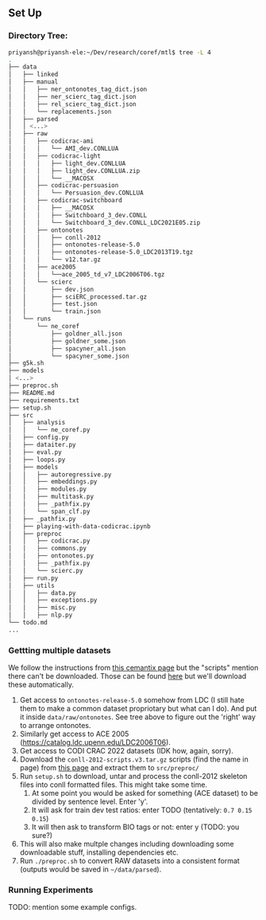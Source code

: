 ## Set Up

### Directory Tree:

```bash
priyansh@priyansh-ele:~/Dev/research/coref/mtl$ tree -L 4
.
├── data
│   ├── linked
│   ├── manual
│   │   ├── ner_ontonotes_tag_dict.json
│   │   ├── ner_scierc_tag_dict.json
│   │   ├── rel_scierc_tag_dict.json
│   │   └── replacements.json
│   ├── parsed
│   │ <...> 
│   ├── raw
│   │   ├── codicrac-ami
│   │   │   └── AMI_dev.CONLLUA
│   │   ├── codicrac-light
│   │   │   ├── light_dev.CONLLUA
│   │   │   ├── light_dev.CONLLUA.zip
│   │   │   └── __MACOSX
│   │   ├── codicrac-persuasion
│   │   │   └── Persuasion_dev.CONLLUA
│   │   ├── codicrac-switchboard
│   │   │   ├── __MACOSX
│   │   │   ├── Switchboard_3_dev.CONLL
│   │   │   └── Switchboard_3_dev.CONLL_LDC2021E05.zip
│   │   ├── ontonotes
│   │   │   ├── conll-2012
│   │   │   ├── ontonotes-release-5.0
│   │   │   ├── ontonotes-release-5.0_LDC2013T19.tgz
│   │   │   └── v12.tar.gz
│   │   ├── ace2005
│   │   │   └──ace_2005_td_v7_LDC2006T06.tgz
│   │   └── scierc
│   │       ├── dev.json
│   │       ├── sciERC_processed.tar.gz
│   │       ├── test.json
│   │       └── train.json
│   └── runs
│       └── ne_coref
│           ├── goldner_all.json
│           ├── goldner_some.json
│           ├── spacyner_all.json
│           └── spacyner_some.json
├── g5k.sh
├── models
│ <...>
├── preproc.sh
├── README.md
├── requirements.txt
├── setup.sh
├── src
│   ├── analysis
│   │   └── ne_coref.py
│   ├── config.py
│   ├── dataiter.py
│   ├── eval.py
│   ├── loops.py
│   ├── models
│   │   ├── autoregressive.py
│   │   ├── embeddings.py
│   │   ├── modules.py
│   │   ├── multitask.py
│   │   ├── _pathfix.py
│   │   └── span_clf.py
│   ├── _pathfix.py
│   ├── playing-with-data-codicrac.ipynb
│   ├── preproc
│   │   ├── codicrac.py
│   │   ├── commons.py
│   │   ├── ontonotes.py
│   │   ├── _pathfix.py
│   │   └── scierc.py
│   ├── run.py
│   ├── utils
│   │   ├── data.py
│   │   ├── exceptions.py
│   │   ├── misc.py
│   │   ├── nlp.py
└── todo.md
...
```

### Gettting multiple datasets

We follow the instructions from [this cemantix page](https://cemantix.org/data/ontonotes.html) but the "scripts" mention there can't be downloaded. Those can be found [here](https://cemantix.org/conll/2012/data.html) but
we'll download these automatically.

1. Get access to `ontonotes-release-5.0` somehow from LDC (I still hate them to make a common dataset propriotary but what can I do). And put it inside `data/raw/ontonotes`. See tree above to figure out the 'right' way
   to arrange ontonotes.
2. Similarly get access to ACE 2005 (https://catalog.ldc.upenn.edu/LDC2006T06).
3. Get access to CODI CRAC 2022 datasets (IDK how, again, sorry).
4. Download the `conll-2012-scripts.v3.tar.gz` scripts (find the name in page) from [this page](https://cemantix.org/conll/2012/data.html) and extract them to `src/preproc/`
5. Run `setup.sh` to download, untar and process the conll-2012 skeleton files into conll formatted files. This might take some time.
   1. At some point you would be asked for something (ACE dataset) to be divided by sentence level. Enter 'y'.
   2. It will ask for train dev test ratios: enter TODO (tentatively: `0.7 0.15 0.15`)
   3. It will then ask to transform BIO tags or not: enter y (TODO: you sure?)
6. This will also make multple changes including downloading some downloadable stuff, installing dependencies etc.
7. Run `./preproc.sh` to convert RAW datasets into a consistent format (outputs would be saved in `~/data/parsed`).

### Running Experiments

TODO: mention some example configs.